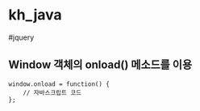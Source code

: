 # kh_java

#jquery

## Window 객체의 onload() 메소드를 이용
``` 
window.onload = function() {
    // 자바스크립트 코드
};

``` 

